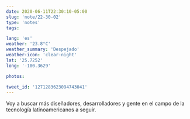 ```yaml
---
date: 2020-06-11T22:30:10-05:00
slug: 'note/22-30-02'
type: 'notes'
tags:

lang: 'es'
weather: '23.8°C'
weather_summary: 'Despejado'
weather-icon: 'clear-night'
lat: '25.7252'
long: '-100.3629'

photos:

tweet_id: '1271283623094743041'
---
```

Voy a buscar más diseñadores, desarrolladores y gente en el campo de la tecnología latinoamericanos a seguir. 